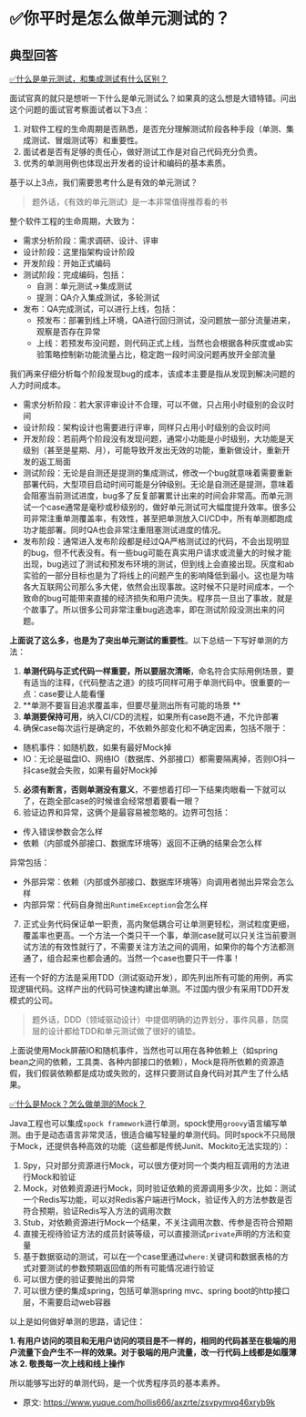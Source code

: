 # ✅你平时是怎么做单元测试的？
<!--page header-->

<a name="3c4e0a25"></a>
## 典型回答


[✅什么是单元测试，和集成测试有什么区别？](https://www.yuque.com/hollis666/bmtn1o/dmvcoyd0d6bx2v1a?view=doc_embed)

面试官真的就只是想听一下什么是单元测试么？如果真的这么想是大错特错。问出这个问题的面试官考察面试者以下3点：

1. 对软件工程的生命周期是否熟悉，是否充分理解测试阶段各种手段（单测、集成测试、冒烟测试等）和重要性。
2. 面试者是否有足够的责任心，做好测试工作是对自己代码充分负责。
3. 优秀的单测用例也体现出开发者的设计和编码的基本素质。

基于以上3点，我们需要思考什么是有效的单元测试？

> 题外话，《有效的单元测试》是一本非常值得推荐看的书


整个软件工程的生命周期，大致为：

- 需求分析阶段：需求调研、设计、评审
- 设计阶段：这里指架构设计阶段
- 开发阶段：开始正式编码
- 测试阶段：完成编码，包括： 
   - 自测：单元测试->集成测试
   - 提测：QA介入集成测试，多轮测试
- 发布：QA完成测试，可以进行上线，包括： 
   - 预发布：部署到线上环境，QA进行回归测试，没问题放一部分流量进来，观察是否存在异常
   - 上线：若预发布没问题，则代码正式上线，当然也会根据各种灰度或ab实验策略控制新功能流量占比，稳定跑一段时间没问题再放开全部流量

我们再来仔细分析每个阶段发现bug的成本，该成本主要是指从发现到解决问题的人力时间成本。

- 需求分析阶段：若大家评审设计不合理，可以不做，只占用小时级别的会议时间
- 设计阶段：架构设计也需要进行评审，同样只占用小时级别的会议时间
- 开发阶段：若前两个阶段没有发现问题，通常小功能是小时级别，大功能是天级别（甚至是星期、月），可能导致开发出无效的功能，重新做设计，重新开发的返工局面
- 测试阶段：无论是自测还是提测的集成测试，修改一个bug就意味着需要重新部署代码，大型项目启动时间可能是分钟级别。无论是自测还是提测，意味着会阻塞当前测试进度，bug多了反复部署累计出来的时间会非常高。而单元测试一个case通常是毫秒或秒级别的，做好单元测试可大幅度提升效率。很多公司非常注重单测覆盖率，有效性，甚至把单测放入CI/CD中，所有单测都跑成功才能部署。同时QA也会非常注重阻塞测试进度的情况。
- 发布阶段：通常进入发布阶段都是经过QA严格测试过的代码，不会出现明显的bug，但不代表没有。有一些bug可能在真实用户请求或流量大的时候才能出现，bug逃过了测试和预发布环境的测试，但到线上会直接出现。灰度和ab实验的一部分目标也是为了将线上的问题产生的影响降低到最小。这也是为啥各大互联网公司那么多大佬，依然会出现事故。这时候不只是时间成本，一个致命的bug可能带来直接的经济损失和用户流失。程序员一旦出了事故，就是个故事了。所以很多公司非常注重bug逃逸率，即在测试阶段没测出来的问题。

**上面说了这么多，也是为了突出单元测试的重要性**。以下总结一下写好单测的方法：

1.  **单测代码与正式代码一样重要，所以要层次清晰**，命名符合实际用例场景，要有适当的注释，《代码整洁之道》的技巧同样可用于单测代码中。很重要的一点：case要让人能看懂 
2.  **单测不要盲目追求覆盖率，但要尽量测出所有可能的场景 **
3.  **单测要保持可用**，纳入CI/CD的流程，如果所有case跑不通，不允许部署 
4.  确保case每次运行是确定的，不依赖外部变化和不确定因素，包括不限于： 
   - 随机事件：如随机数，如果有最好Mock掉
   - IO：无论是磁盘IO、网络IO（数据库、外部接口）都需要隔离掉，否则IO抖一抖case就会失败，如果有最好Mock掉
5.  **必须有断言，否则单测没有意义**，不要想着打印一下结果肉眼看一下就可以了，在跑全部case的时候谁会经常想着要看一眼？ 
6.  验证边界和异常，这俩个是最容易被忽略的。边界可包括： 

- 传入错误参数会怎么样
- 依赖（内部或外部接口、数据库环境等）返回不正确的结果会怎么样

异常包括：

- 外部异常：依赖（内部或外部接口、数据库环境等）向调用者抛出异常会怎么样
- 内部异常：代码自身抛出`RuntimeException`会怎么样

7. 正式业务代码保证单一职责，高内聚低耦合可让单测更轻松，测试粒度更细，覆盖率也更高。一个方法一个类只干一个事，单测case就可以只关注当前要测试方法的有效性就行了，不需要关注方法之间的调用，如果你的每个方法都测通了，组合起来也都会通的。当然一个case也要只干一件事！

还有一个好的方法是采用TDD（测试驱动开发），即先列出所有可能的用例，再实现逻辑代码。这样产出的代码可快速构建出单测。不过国内很少有采用TDD开发模式的公司。

> 题外话，DDD（领域驱动设计）中提倡明确的边界划分，事件风暴，防腐层的设计都给TDD和单元测试做了很好的铺垫。


上面说使用Mock屏蔽IO和随机事件，当然也可以用在各种依赖上（如spring bean之间的依赖，工具类、各种内部接口的依赖），Mock是将所依赖的资源造假，我们假装依赖都是成功或失败的，这样只要测试自身代码对其产生了什么结果。

[✅什么是Mock？怎么做单测的Mock？](https://www.yuque.com/hollis666/bmtn1o/ddqdt0ghhh6brxip?view=doc_embed)

Java工程也可以集成`spock framework`进行单测，spock使用`groovy`语言编写单测。由于是动态语言非常灵活，很适合编写轻量的单测代码。同时spock不只局限于Mock，还提供各种高效的功能（这些都是传统Junit、Mockito无法实现的）：

1. Spy，只对部分资源进行Mock，可以很方便对同一个类内相互调用的方法进行Mock和验证
2. Mock，对依赖资源进行Mock，同时验证依赖的资源调用多少次，比如：测试一个Redis写功能，可以对Redis客户端进行Mock，验证传入的方法参数是否符合预期，验证Redis写入方法的调用次数
3. Stub，对依赖资源进行Mock一个结果，不关注调用次数、传参是否符合预期
4. 直接无视待验证方法的成员封装等级，可以直接测试`private`声明的方法和变量
5. 基于数据驱动的测试，可以在一个case里通过`where:`关键词和数据表格的方式对要测试的参数预期返回值的所有可能情况进行验证
6. 可以很方便的验证要抛出的异常
7. 可以很方便的集成spring，包括可单测spring mvc、spring boot的http接口层，不需要启动web容器

以上是如何做好单测的思路，请记住：

**1. 有用户访问的项目和无用户访问的项目是不一样的，相同的代码甚至在极端的用户流量下会产生不一样的效果。对于极端的用户流量，改一行代码上线都是如履薄冰**
**2. 敬畏每一次上线和线上操作**

所以能够写出好的单测代码，是一个优秀程序员的基本素养。


<!--page footer-->
- 原文: <https://www.yuque.com/hollis666/axzrte/zsvpymvq46xryb9k>